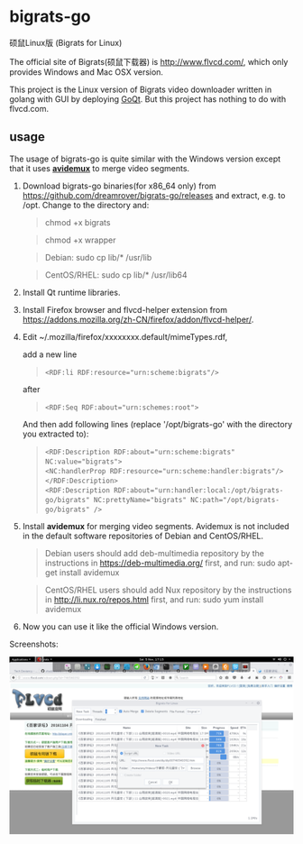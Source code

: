 # bigrats-go
硕鼠Linux版 (Bigrats for Linux)

The official site of Bigrats(硕鼠下载器) is http://www.flvcd.com/, which only provides Windows and Mac OSX version.

This project is the Linux version of Bigrats video downloader written in golang with GUI by deploying [GoQt](https://github.com/visualfc/goqt). But this project has nothing to do with flvcd.com.

## usage
The usage of bigrats-go is quite similar with the Windows version except that it uses [**avidemux**](http://fixounet.free.fr/avidemux/) to merge video segments.

1. Download bigrats-go binaries(for x86_64 only) from https://github.com/dreamrover/bigrats-go/releases and extract, e.g. to /opt. Change to the directory and:

    >chmod +x bigrats
    
    >chmod +x wrapper

    >Debian: sudo cp lib/* /usr/lib
    
    >CentOS/RHEL: sudo cp lib/* /usr/lib64
    
2. Install Qt runtime libraries.
3. Install Firefox browser and flvcd-helper extension from https://addons.mozilla.org/zh-CN/firefox/addon/flvcd-helper/.
4. Edit ~/.mozilla/firefox/xxxxxxxx.default/mimeTypes.rdf, 

    add a new line     
    >`<RDF:li RDF:resource="urn:scheme:bigrats"/>` 
    
    after  
    >`<RDF:Seq RDF:about="urn:schemes:root">`
    
    
    And then add following lines (replace '/opt/bigrats-go' with the directory you extracted to):
    
     >`<RDF:Description RDF:about="urn:scheme:bigrats" NC:value="bigrats">`<br>
     >`<NC:handlerProp RDF:resource="urn:scheme:handler:bigrats"/>`<br>
     >`</RDF:Description>`<br>
     >`<RDF:Description RDF:about="urn:handler:local:/opt/bigrats-go/bigrats" NC:prettyName="bigrats" NC:path="/opt/bigrats-go/bigrats" />`    
    
5. Install **avidemux** for merging video segments. Avidemux is not included in the default software repositories of Debian and CentOS/RHEL.

    >Debian users should add deb-multimedia repository by the instructions in https://deb-multimedia.org/ first, 
    and run: sudo apt-get install avidemux
    
    >CentOS/RHEL users should add Nux repository by the instructions in http://li.nux.ro/repos.html first, 
    and run: sudo yum install avidemux
    
6. Now you can use it like the official Windows version.
    
Screenshots:

![image](https://github.com/dreamrover/screenshots/blob/master/bigrats-go.png)
